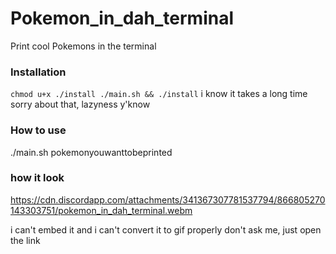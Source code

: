 # Pokemon_in_dah_terminal
Print cool Pokemons in the terminal

### Installation

```chmod u+x ./install ./main.sh && ./install```
i know it takes a long time sorry about that, lazyness y'know

### How to use

./main.sh pokemonyouwanttobeprinted 

### how it look

https://cdn.discordapp.com/attachments/341367307781537794/866805270143303751/pokemon_in_dah_terminal.webm

i can't embed it and i can't convert it to gif properly don't ask me, just open the link
